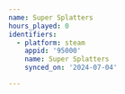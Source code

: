 ```yaml
---
name: Super Splatters
hours_played: 0
identifiers:
  - platform: steam
    appid: '95000'
    name: Super Splatters
    synced_on: '2024-07-04'

---
```

